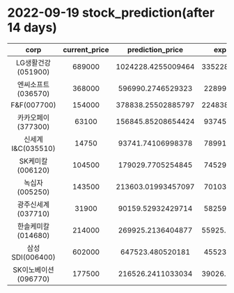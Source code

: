 # 2022-09-19 stock_prediction(after 14 days)

|   corp   |   current_price   |   prediction_price   |   expected_profit   |
|:--------:|:-----------------:|:--------------------:|:-------------------:|
|LG생활건강(051900)|689000|1024228.4255009464|335228.42550094635|
|엔씨소프트(036570)|368000|596990.2746529323|228990.2746529323|
|F&F(007700)|154000|378838.25502885797|224838.25502885797|
|카카오페이(377300)|63100|156845.85208654424|93745.85208654424|
|신세계 I&C(035510)|14750|93741.74106998378|78991.74106998378|
|SK케미칼(006120)|104500|179029.7705254845|74529.77052548449|
|녹십자(005250)|143500|213603.01993457097|70103.01993457097|
|광주신세계(037710)|31900|90159.52932429714|58259.52932429714|
|한솔케미칼(014680)|214000|269925.2136404877|55925.213640487695|
|삼성SDI(006400)|602000|647523.480520181|45523.48052018101|
|SK이노베이션(096770)|177500|216526.2411033034|39026.241103303386|
